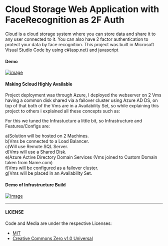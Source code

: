 # Cloud Storage Web Application with FaceRecognition as 2F Auth

Cloud is a cloud storage system where you can store data and share it to any user connected to it.
You can also have 2 factor authentication to protect your data by face recognition.
This project was built in Microsoft Visual Studio Code by using c#(asp.net) and javascript




#### Demo

[![image](https://user-images.githubusercontent.com/69571769/173809833-7d8b778d-f048-4461-88cd-0a2215b22bd6.png)](https://drive.google.com/file/d/1m4VjrXCdJOOXuZban1Ac--veb3FO0f3m/view?usp=sharing)





#### Making Scloud Highly Available

Project deployment was through Azure, I deployed the webserver on 2 Vms having a common disk shared via a failover cluster using Azure AD DS, on top of that both of the Vms are in a Availability Set, so while explaining this project to others i explained all these concepts such as:

For this we tuned the Infrastucture a little bit, so Infrastructure and Features/Configs are:  

a)Solution will be hosted on 2 Machines.  
b)Vms be connected to a Load Balancer.  
c)Will use Remote SQL Server.  
d)Vms will use a Shared Disk.  
e)Azure Active Directory Domain Services (Vms joined to Custom Domain taken from Name.com)  
f)Vms will be configured as a failover cluster.  
g)Vms will be placed in an Availability Set.  


#### Demo of Infrastructure Build


[![image](https://user-images.githubusercontent.com/69571769/173812937-6cc2b6c6-ed17-44f1-a78b-4112febd6297.png)](https://drive.google.com/file/d/1fnlps8zo9GIjFEQxo26_U6Pi7w2vI1cV/view?usp=sharing)



_______________________________________________________________________________________________________________________________________________________________________
#### LICENSE

Code and Media are under the respective Licenses:  
* [MIT](https://opensource.org/licenses/MIT)  
* [Creative Commons Zero v1.0 Universal](https://creativecommons.org/publicdomain/zero/1.0/)  

